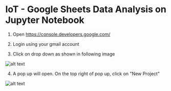 # IoT - Google Sheets Data Analysis on Jupyter Notebook

1. Open https://console.developers.google.com/

2. Login using your gmail account

3. Click on drop down as shown in following image 

![alt text](https://github.com/techtutorials/IoT-Google-Sheets-Data-Analysis-on-Jupyter-Notebook/blob/master/images/google1.png "Help Image 1")

4. A pop up will open. On the top right of pop up, click on "New Project"

![alt text](https://github.com/techtutorials/IoT-Google-Sheets-Data-Analysis-on-Jupyter-Notebook/blob/master/images/google2.png "Help Image 2")